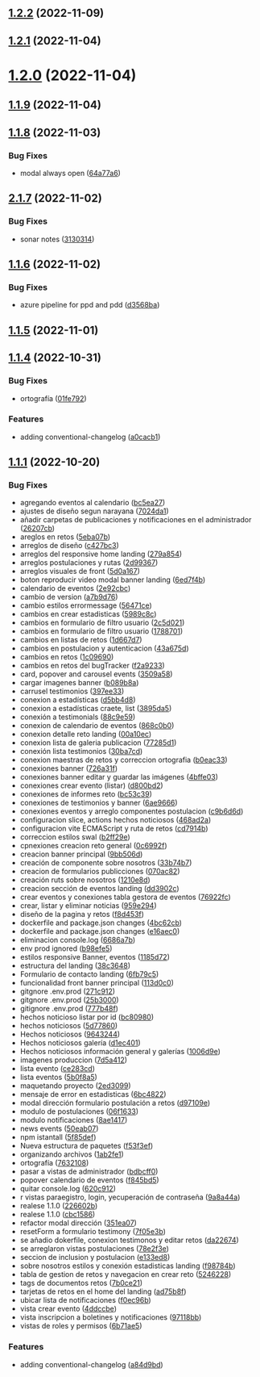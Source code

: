 ## [1.2.2](https://dev.azure.com/dationco/MEDEINN/_git/M_frontend/compare/v1.2.1...v1.2.2) (2022-11-09)



## [1.2.1](https://dev.azure.com/dationco/MEDEINN/_git/M_frontend/compare/v1.2.0...v1.2.1) (2022-11-04)



# [1.2.0](https://dev.azure.com/dationco/MEDEINN/_git/M_frontend/compare/v1.1.9...v1.2.0) (2022-11-04)



## [1.1.9](https://dev.azure.com/dationco/MEDEINN/_git/M_frontend/compare/v1.1.8...v1.1.9) (2022-11-04)



## [1.1.8](https://dev.azure.com/dationco/MEDEINN/_git/M_frontend/compare/v2.1.7...v1.1.8) (2022-11-03)


### Bug Fixes

* modal always open ([64a77a6](https://dev.azure.com/dationco/MEDEINN/_git/M_frontend/commits/64a77a6b0a1a35804ddf06cac1c895682db790b7))



## [2.1.7](https://dev.azure.com/dationco/MEDEINN/_git/M_frontend/compare/v1.1.6...v2.1.7) (2022-11-02)


### Bug Fixes

* sonar notes ([3130314](https://dev.azure.com/dationco/MEDEINN/_git/M_frontend/commits/3130314141a5c2e0d933950d74aa378ca9bbcc54))



## [1.1.6](https://dev.azure.com/dationco/MEDEINN/_git/M_frontend/compare/v1.1.5...v1.1.6) (2022-11-02)


### Bug Fixes

* azure pipeline for ppd and pdd ([d3568ba](https://dev.azure.com/dationco/MEDEINN/_git/M_frontend/commits/d3568ba24f8291838b51f3a5669819dafd040ec7))



## [1.1.5](https://dev.azure.com/dationco/MEDEINN/_git/M_frontend/compare/v1.1.4...v1.1.5) (2022-11-01)



## [1.1.4](https://dev.azure.com/dationco/MEDEINN/_git/M_frontend/compare/v1.1.1...v1.1.4) (2022-10-31)


### Bug Fixes

* ortografía ([01fe792](https://dev.azure.com/dationco/MEDEINN/_git/M_frontend/commits/01fe792ff92f4021e433f272b46ce2057f813ab1))


### Features

* adding conventional-changelog ([a0cacb1](https://dev.azure.com/dationco/MEDEINN/_git/M_frontend/commits/a0cacb1c1cbb8317527bc98c84b72644424be031))



## [1.1.1](https://dev.azure.com/dationco/MEDEINN/_git/M_frontend/compare/2ed3099d8024ce5760b293acc06af7eec2ab6ac1...v1.1.1) (2022-10-20)


### Bug Fixes

* agregando eventos al calendario ([bc5ea27](https://dev.azure.com/dationco/MEDEINN/_git/M_frontend/commits/bc5ea276aa710295f2641e20bdb1e09f9a077c3c))
* ajustes de diseño segun narayana ([7024da1](https://dev.azure.com/dationco/MEDEINN/_git/M_frontend/commits/7024da138f43a5e2f1a3ee02f06755d1b480fa0c))
* añadir carpetas de publicaciones y notificaciones en el administrador ([26207cb](https://dev.azure.com/dationco/MEDEINN/_git/M_frontend/commits/26207cbdf3d8feac311258d86b0b1ff44d5aa795))
* areglos en retos ([5eba07b](https://dev.azure.com/dationco/MEDEINN/_git/M_frontend/commits/5eba07b82eabcec8594c33b766a1fa347a116f67))
* arreglos de diseño ([c427bc3](https://dev.azure.com/dationco/MEDEINN/_git/M_frontend/commits/c427bc3ceb8e98c2ae0b47c75db511d692296415))
* arreglos del responsive home landing ([279a854](https://dev.azure.com/dationco/MEDEINN/_git/M_frontend/commits/279a8546883aa15b632d72c6e384d1fd66507819))
* arreglos postulaciones y rutas ([2d99367](https://dev.azure.com/dationco/MEDEINN/_git/M_frontend/commits/2d9936710c530066cb9d049ac0e590b00cb8a3df))
* arreglos visuales de front ([5d0a167](https://dev.azure.com/dationco/MEDEINN/_git/M_frontend/commits/5d0a167fdfaa79371cff3456ed27157a67cbfd7d))
* boton reproducir video modal banner landing ([6ed7f4b](https://dev.azure.com/dationco/MEDEINN/_git/M_frontend/commits/6ed7f4bdea45e5903f079706d941e7f4510b5755))
* calendario de eventos ([2e92cbc](https://dev.azure.com/dationco/MEDEINN/_git/M_frontend/commits/2e92cbcb75c2ebfe68ae1ac4ea10d6a7c800f803))
* cambio de version ([a7b9d76](https://dev.azure.com/dationco/MEDEINN/_git/M_frontend/commits/a7b9d76e28110e967c920a27494850ac5f5b14af))
* cambio estilos errormessage ([56471ce](https://dev.azure.com/dationco/MEDEINN/_git/M_frontend/commits/56471cecceed63615781f65aed440fe1cb3cbb97))
* cambios en crear estadisticas ([5989c8c](https://dev.azure.com/dationco/MEDEINN/_git/M_frontend/commits/5989c8caab64f85e1f618a468fbaa022d31f5b01))
* cambios en formulario de filtro usuario ([2c5d021](https://dev.azure.com/dationco/MEDEINN/_git/M_frontend/commits/2c5d02114aedd95acf7797c80069c189c961789f))
* cambios en formulario de filtro usuario ([1788701](https://dev.azure.com/dationco/MEDEINN/_git/M_frontend/commits/178870199d89ecefcb0f92f54ea4d2ee338e7f7a))
* cambios en listas de retos ([1d667d7](https://dev.azure.com/dationco/MEDEINN/_git/M_frontend/commits/1d667d7fd96b6fdc62d5d2cfb35889a5da5a80a3))
* cambios en postulacion y autenticacion ([43a675d](https://dev.azure.com/dationco/MEDEINN/_git/M_frontend/commits/43a675daf28b0a2de3365f94a1de234528bb2b16))
* cambios en retos ([1c09690](https://dev.azure.com/dationco/MEDEINN/_git/M_frontend/commits/1c09690aa016afb5871755af4801de6885472e67))
* cambios en retos del bugTracker ([f2a9233](https://dev.azure.com/dationco/MEDEINN/_git/M_frontend/commits/f2a9233b56a6f43a1dac66fac7cc63927574e0e5))
* card, popover and carousel events ([3509a58](https://dev.azure.com/dationco/MEDEINN/_git/M_frontend/commits/3509a5838f4df751eab226862f97b8bfe2ff7a3e))
* cargar imagenes banner ([b089b8a](https://dev.azure.com/dationco/MEDEINN/_git/M_frontend/commits/b089b8a83812005d3a88a75264c80e08c0330eb5))
* carrusel testimonios ([397ee33](https://dev.azure.com/dationco/MEDEINN/_git/M_frontend/commits/397ee333c971bd55cf60bbff5e819c09edfafb16))
* conexion a estadísticas ([d5bb4d8](https://dev.azure.com/dationco/MEDEINN/_git/M_frontend/commits/d5bb4d80a12c2ae0174666c46910df354f49eecc))
* conexion a estadísticas craete, list ([3895da5](https://dev.azure.com/dationco/MEDEINN/_git/M_frontend/commits/3895da5ea1276740124028958638326b7aa4aa22))
* conexión a testimonials ([88c9e59](https://dev.azure.com/dationco/MEDEINN/_git/M_frontend/commits/88c9e590b3413873456820901a38599292627c61))
* conexion de calendario de eventos ([868c0b0](https://dev.azure.com/dationco/MEDEINN/_git/M_frontend/commits/868c0b0c43bce6dbfcd5aa6d4da7a225959900f4))
* conexion detalle reto landing ([00a10ec](https://dev.azure.com/dationco/MEDEINN/_git/M_frontend/commits/00a10ec50420fcae2eef8dc708c719e169e172f8))
* conexion lista de galeria publicacion ([77285d1](https://dev.azure.com/dationco/MEDEINN/_git/M_frontend/commits/77285d188d0f105e2cf9e277ea3243facb760b9a))
* conexión lista testimonios ([30ba7cd](https://dev.azure.com/dationco/MEDEINN/_git/M_frontend/commits/30ba7cd3546729dcbc39aeca78beeb8bf1e11295))
* conexion maestras de retos y correccion ortografia ([b0eac33](https://dev.azure.com/dationco/MEDEINN/_git/M_frontend/commits/b0eac3374bebdf2c078ea050ab89df0b23d56b42))
* conexiones banner ([726a31f](https://dev.azure.com/dationco/MEDEINN/_git/M_frontend/commits/726a31f626cd26b3964d36acf767acd82d97dc7d))
* conexiones banner editar y guardar las imágenes ([4bffe03](https://dev.azure.com/dationco/MEDEINN/_git/M_frontend/commits/4bffe03a6ea5149c84ed56e7d84096814cd78439))
* conexiones crear evento (listar) ([d800bd2](https://dev.azure.com/dationco/MEDEINN/_git/M_frontend/commits/d800bd2189f170a8a290f42abb48ef0baca45089))
* conexiones de informes reto ([bc53c39](https://dev.azure.com/dationco/MEDEINN/_git/M_frontend/commits/bc53c39f94659aaa4c0173992213958b85764833))
* conexiones de testimonios y banner ([6ae9666](https://dev.azure.com/dationco/MEDEINN/_git/M_frontend/commits/6ae9666278c17f6b66751650fa540d93e662d81a))
* conexiones eventos y arreglo componentes postulacion ([c9b6d6d](https://dev.azure.com/dationco/MEDEINN/_git/M_frontend/commits/c9b6d6d44b6ba7179b7420ea917b7116fc5acf9c))
* configuracion slice, actions hechos noticiosos ([468ad2a](https://dev.azure.com/dationco/MEDEINN/_git/M_frontend/commits/468ad2a734905cc0666893cc035323faa29dd2ae))
* configuracion vite ECMAScript y ruta de retos ([cd7914b](https://dev.azure.com/dationco/MEDEINN/_git/M_frontend/commits/cd7914bcd356a20b226b726da7826b9888aa6007))
* correccion estilos swal ([b2ff29e](https://dev.azure.com/dationco/MEDEINN/_git/M_frontend/commits/b2ff29ecff21378c9608c985a8f08afc0c833ecf))
* cpnexiones creacion reto general ([0c6992f](https://dev.azure.com/dationco/MEDEINN/_git/M_frontend/commits/0c6992f2454a8d35551af84ed3ee403010edce86))
* creacion banner principal ([9bb506d](https://dev.azure.com/dationco/MEDEINN/_git/M_frontend/commits/9bb506d260b0afdf2b5be80a320f9340f07ff212))
* creación de componente sobre nosotros ([33b74b7](https://dev.azure.com/dationco/MEDEINN/_git/M_frontend/commits/33b74b72846e5ca1c3f056f49bef3d27e10b81f6))
* creacion de formularios publicciones ([070ac82](https://dev.azure.com/dationco/MEDEINN/_git/M_frontend/commits/070ac82b129636911ddc4b51a0414b844d03f2d3))
* creación ruts sobre nosotros ([1210e8d](https://dev.azure.com/dationco/MEDEINN/_git/M_frontend/commits/1210e8daea02501f2743c96a7469a44919343359))
* creacion sección de eventos landing ([dd3902c](https://dev.azure.com/dationco/MEDEINN/_git/M_frontend/commits/dd3902ccc94cf14cb381e2c8d463247678dd819f))
* crear eventos y conexiones tabla gestora de eventos ([76922fc](https://dev.azure.com/dationco/MEDEINN/_git/M_frontend/commits/76922fce623cc4273aa8f0c5cc05b598f660d00c))
* crear, listar y eliminar  noticias ([959e294](https://dev.azure.com/dationco/MEDEINN/_git/M_frontend/commits/959e29448034b4403f667be8c221b27017d8333e))
* diseño de la pagina y retos ([f8d453f](https://dev.azure.com/dationco/MEDEINN/_git/M_frontend/commits/f8d453ff56db280eb2e4aa313be495b23c0ed06d))
* dockerfile and package.json changes ([4bc62cb](https://dev.azure.com/dationco/MEDEINN/_git/M_frontend/commits/4bc62cb3df22cd16a16a755076e18f1c64c3b368))
* dockerfile and package.json changes ([e16aec0](https://dev.azure.com/dationco/MEDEINN/_git/M_frontend/commits/e16aec09087a524d2cdc5a3162f2804c6b430807))
* eliminacion console.log ([6686a7b](https://dev.azure.com/dationco/MEDEINN/_git/M_frontend/commits/6686a7bd7e7aca44137b91be59b5503cb5192748))
* env prod ignored ([b98efe5](https://dev.azure.com/dationco/MEDEINN/_git/M_frontend/commits/b98efe59e35021ab814b0ead63be44482a050da3))
* estilos responsive Banner, eventos ([1185d72](https://dev.azure.com/dationco/MEDEINN/_git/M_frontend/commits/1185d72d05a324af3b9472f3cf8127395fcad8c7))
* estructura del landing ([38c3648](https://dev.azure.com/dationco/MEDEINN/_git/M_frontend/commits/38c3648eb941cb9811bcfebdea7c2aa002d17d74))
* Formulario de contacto landing ([6fb79c5](https://dev.azure.com/dationco/MEDEINN/_git/M_frontend/commits/6fb79c5765e920669aac3c5ad0aadb068f2810e0))
* funcionalidad front banner principal ([113d0c0](https://dev.azure.com/dationco/MEDEINN/_git/M_frontend/commits/113d0c0581b06601d150546481b3137da977bb2a))
* gitgnore .env.prod ([271c912](https://dev.azure.com/dationco/MEDEINN/_git/M_frontend/commits/271c912419adde68864d911a708990398b8c0747))
* gitgnore .env.prod ([25b3000](https://dev.azure.com/dationco/MEDEINN/_git/M_frontend/commits/25b3000f04ea441bfbfc89091e159a527d65020c))
* gitignore .env.prod ([777b48f](https://dev.azure.com/dationco/MEDEINN/_git/M_frontend/commits/777b48fb91323a1ae35d42665d95407044788523))
* hechos noticioso listar por id ([bc80980](https://dev.azure.com/dationco/MEDEINN/_git/M_frontend/commits/bc80980178f31b0316073e3688a92f3217261d59))
* hechos noticiosos ([5d77860](https://dev.azure.com/dationco/MEDEINN/_git/M_frontend/commits/5d778603c9b7d074d69a93fdaa8c9b2297794991))
* Hechos noticiosos ([9643244](https://dev.azure.com/dationco/MEDEINN/_git/M_frontend/commits/9643244744f27ad4401c0487019a220cd525589f))
* Hechos noticiosos galería ([d1ec401](https://dev.azure.com/dationco/MEDEINN/_git/M_frontend/commits/d1ec4012de42a572b8dd13fbd8a76208b6a6f245))
* Hechos noticiosos información general y galerías ([1006d9e](https://dev.azure.com/dationco/MEDEINN/_git/M_frontend/commits/1006d9ef8349665502eeb49e71c7a5d521465e59))
* imagenes produccion ([7d5a412](https://dev.azure.com/dationco/MEDEINN/_git/M_frontend/commits/7d5a412d516bfc3a6e196f232dc61ac56f5027d4))
* lista evento ([ce283cd](https://dev.azure.com/dationco/MEDEINN/_git/M_frontend/commits/ce283cd099543c71c809f24bef996f72a9aad356))
* lista eventos ([5b0f8a5](https://dev.azure.com/dationco/MEDEINN/_git/M_frontend/commits/5b0f8a501a192249fce09d7b5aa89423bef889e2))
* maquetando proyecto ([2ed3099](https://dev.azure.com/dationco/MEDEINN/_git/M_frontend/commits/2ed3099d8024ce5760b293acc06af7eec2ab6ac1))
* mensaje de error en estadisticas ([6bc4822](https://dev.azure.com/dationco/MEDEINN/_git/M_frontend/commits/6bc4822e75762999f333b28029bfdec01a738fb1))
* modal dirección formulario postulación a retos ([d97109e](https://dev.azure.com/dationco/MEDEINN/_git/M_frontend/commits/d97109e221cda2a098fc99510a65039c0f098907))
* modulo de postulaciones ([06f1633](https://dev.azure.com/dationco/MEDEINN/_git/M_frontend/commits/06f1633f699d466c1c8b90c46276574b0e110eed))
* modulo notificaciones ([8ae1417](https://dev.azure.com/dationco/MEDEINN/_git/M_frontend/commits/8ae141759b86a17eb364259a3c99a1d1dee34ca7))
* news events ([50eab07](https://dev.azure.com/dationco/MEDEINN/_git/M_frontend/commits/50eab07ebce54c06816149668fd3aba3f05df8db))
* npm istantall ([5f85def](https://dev.azure.com/dationco/MEDEINN/_git/M_frontend/commits/5f85defc43d99150cc7df8e571e84f2af9ad218d))
* Nueva estructura de paquetes ([f53f3ef](https://dev.azure.com/dationco/MEDEINN/_git/M_frontend/commits/f53f3ef255931148a692232f4322bc9db10766c1))
* organizando archivos ([1ab2fe1](https://dev.azure.com/dationco/MEDEINN/_git/M_frontend/commits/1ab2fe1135ec27a6eeede82b23e20e6a3e839c81))
* ortografía ([7632108](https://dev.azure.com/dationco/MEDEINN/_git/M_frontend/commits/7632108a10f7fe2f43300719cbc339821e0c59f0))
* pasar a vistas de administrador ([bdbcff0](https://dev.azure.com/dationco/MEDEINN/_git/M_frontend/commits/bdbcff05ed60c844795c249346c0bf77770f3b8f))
* popover calendario de eventos ([f845bd5](https://dev.azure.com/dationco/MEDEINN/_git/M_frontend/commits/f845bd5d70ba9c93c1d893e0457a092424b14b94))
* quitar console.log ([620c912](https://dev.azure.com/dationco/MEDEINN/_git/M_frontend/commits/620c9124ea8755e825cf5771a8055cb5d4abef95))
* r vistas paraegistro, login, yecuperación de contraseña ([9a8a44a](https://dev.azure.com/dationco/MEDEINN/_git/M_frontend/commits/9a8a44ab4f55a2783a2a225f1e1a762cb1e6088c))
* realese 1.1.0 ([226602b](https://dev.azure.com/dationco/MEDEINN/_git/M_frontend/commits/226602ba7798b0644ce4100abdbb115855238768))
* realese 1.1.0 ([cbc1586](https://dev.azure.com/dationco/MEDEINN/_git/M_frontend/commits/cbc158684beb9f2f9ac10ac9ff941e4249ada849))
* refactor modal dirección ([351ea07](https://dev.azure.com/dationco/MEDEINN/_git/M_frontend/commits/351ea07e1218045a619b85c3ee956886933e7eb3))
* resetForm a formulario testimony ([7f05e3b](https://dev.azure.com/dationco/MEDEINN/_git/M_frontend/commits/7f05e3bea2b41f3cc1d5f8b55e14152ef4803e87))
* se añadio dokerfile, conexion testimonos y editar retos ([da22674](https://dev.azure.com/dationco/MEDEINN/_git/M_frontend/commits/da226747b40ca85e5ec6e7d71b88293c46840577))
* se arreglaron vistas postulaciones ([78e2f3e](https://dev.azure.com/dationco/MEDEINN/_git/M_frontend/commits/78e2f3e31768700c668c457e84e2ad8d81de7d22))
* seccion de inclusion y postulacion ([e133ed8](https://dev.azure.com/dationco/MEDEINN/_git/M_frontend/commits/e133ed8d18217eb3d0282c1a7266053603920a7e))
* sobre nosotros estilos y conexión estadisticas landing ([f98784b](https://dev.azure.com/dationco/MEDEINN/_git/M_frontend/commits/f98784ba5a0335b177349bb87b0b7f50fb9549b3))
* tabla de gestion de retos y navegacion en crear reto ([5246228](https://dev.azure.com/dationco/MEDEINN/_git/M_frontend/commits/52462283d0f0e9d2978fb8996e41dc51b488aea9))
* tags de documentos retos ([7b0ce21](https://dev.azure.com/dationco/MEDEINN/_git/M_frontend/commits/7b0ce21c99cc8877998dc996f8061776a1cd880d))
* tarjetas de retos en el home del landing ([ad75b8f](https://dev.azure.com/dationco/MEDEINN/_git/M_frontend/commits/ad75b8f78ab3208007fef8a7ae8e661ea9dc239f))
* ubicar lista de notificaciones ([f0ec96b](https://dev.azure.com/dationco/MEDEINN/_git/M_frontend/commits/f0ec96be3837152e3c2ac18fed398c201ed8e7d9))
* vista crear evento ([4ddccbe](https://dev.azure.com/dationco/MEDEINN/_git/M_frontend/commits/4ddccbe966d9bf7b2a696b5f7b517c46fc10b5aa))
* vista inscripcion a boletines y notificaciones ([97118bb](https://dev.azure.com/dationco/MEDEINN/_git/M_frontend/commits/97118bb18c8979506248e2d3eadf4855f1ee0fee))
* vistas de roles y permisos ([6b71ae5](https://dev.azure.com/dationco/MEDEINN/_git/M_frontend/commits/6b71ae5babef82806c19b7b8ba185ba28ce1e0db))


### Features

* adding conventional-changelog ([a84d9bd](https://dev.azure.com/dationco/MEDEINN/_git/M_frontend/commits/a84d9bd41f186649a62875e3e5fcbff8ed29b8f4))



